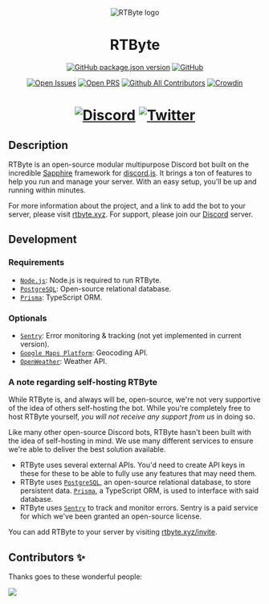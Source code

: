 <div align="center">

![RTByte logo](https://rtbyte.xyz/android-chrome-192x192.png)

# RTByte

[![GitHub package.json version](https://img.shields.io/github/package-json/v/rtbyte/rtbyte)](https://github.com/RTByte/rtbyte/releases)
[![GitHub](https://img.shields.io/github/license/rtbyte/rtbyte)](https://github.com/rtbyte/rtbyte/blob/main/LICENSE.md)

[![Open Issues](https://img.shields.io/github/issues/RTByte/RTByte.svg)](https://github.com/RTByte/RTByte/issues)
[![Open PRS](https://img.shields.io/github/issues-pr/RTByte/RTByte.svg)](https://github.com/RTByte/RTByte/pulls)
[![Github All Contributors](https://img.shields.io/github/all-contributors/rtbyte/rtbyte)](https://github.com/RTByte/rtbyte#contributors-)
[![Crowdin](https://badges.crowdin.net/rtbyte/localized.svg)](https://translate.rtbyte.xyz)

[![Discord](https://img.shields.io/discord/450163430373064704.svg?colorB=7289da&label=discord&logo=Discord&logoColor=fff&style=flat)](https://rtbyte.xyz/discord)
[![Twitter](https://badgen.net/twitter/follow/rtbyte/?icon=twitter&label=@rtbyte)](https://twitter.com/rtbyte)
======
</div>

## Description

RTByte is an open-source modular multipurpose Discord bot built on the incredible [Sapphire] framework for [discord.js]. It brings a ton of features to help you run and manage your server. With an easy setup, you'll be up and running within minutes.

For more information about the project, and a link to add the bot to your server, please visit [rtbyte.xyz]. For support, please join our [Discord] server.

## Development

### Requirements

- [`Node.js`]: Node.js is required to run RTByte.
- [`PostgreSQL`]: Open-source relational database.
- [`Prisma`]: TypeScript ORM.

### Optionals

- [`Sentry`]: Error monitoring & tracking (not yet implemented in current version).
- [`Google Maps Platform`]: Geocoding API.
- [`OpenWeather`]: Weather API.

### A note regarding self-hosting RTByte

While RTByte is, and always will be, open-source, we're not very supportive of the idea of others self-hosting the bot. While you're completely free to host RTByte yourself, *you will not receive any support from us* in doing so.

Like many other open-source Discord bots, RTByte hasn't been built with the idea of self-hosting in mind. We use many different services to ensure we're able to deliver the best solution available.

- RTByte uses several external APIs. You'd need to create API keys in these for these to be able to fully use any features that may need them.
- RTByte uses [`PostgreSQL`], an open-source relational database, to store persistent data. [`Prisma`], a TypeScript ORM, is used to interface with said database.
- RTByte uses [`Sentry`] to track and monitor errors. Sentry is a paid service for which we've been granted an open-source license.

You can add RTByte to your server by visiting [rtbyte.xyz/invite].

## Contributors ✨

Thanks goes to these wonderful people:

<a href="https://github.com/RTByte/rtbyte/graphs/contributors">
  <img src="https://contrib.rocks/image?repo=RTByte/rtbyte" />
</a>

<!------------------------ LINKS ------------------------>

[Sapphire]:         https://github.com/sapphire-project/framework
[discord.js]:                                 https://discord.com
[rtbyte.xyz]:                                  https://rtbyte.xyz
[Discord]:                             https://rtbyte.xyz/discord
[`Node.js`]:                                   https://nodejs.org
[`PostgreSQL`]:                        https://www.postgresql.org
[`Prisma`]:                                 https://www.prisma.io
[`Sentry`]:                                     https://sentry.io
[`Genius`]:                         https://genius.com/developers
[`Google Maps Platform`]: https://cloud.google.com/maps-platform/
[`OpenWeather`]:                       https://openweathermap.org
[`Twitch`]:                                 https://dev.twitch.tv
[rtbyte.xyz/invite]:                    https://rtbyte.xyz/invite
[emoji key]:        https://allcontributors.org/docs/en/emoji-key
